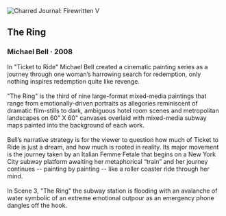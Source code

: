 <div class="artwork-of-the-day">
  <div class="container">
    <div class="img-wrapper">
      <img
        src="https://uploads5.wikiart.org/images/michael-bell/the-ring-2008.jpg"
        alt="Charred Journal: Firewritten V" />
    </div>
    <div class="artwork-detail">
      <div class="artwork-origin"> 
        <h2 class="artwork-name">The Ring</h2>
        <h3 class="artist">
          Michael Bell
                    ·  2008
        </h3>
      </div>
      <p class="description">
        <span class="artwork-description-text ng-binding" ng-bind-html="viewModel.ArtworkOfTheDay.Description | unsafe">In "Ticket to Ride" Michael Bell created a cinematic painting series as a journey through one woman’s harrowing search for redemption, only nothing inspires redemption quite like revenge.
<br>
<br>"The Ring" is the third of nine large-format mixed-media paintings that range from emotionally-driven portraits as allegories reminiscent of dramatic film-stills to dark, ambiguous hotel room scenes and metropolitan landscapes on 60" X 60" canvases overlaid with mixed-media subway maps painted into the background of each work. 
<br>
<br>Bell’s narrative strategy is for the viewer to question how much of Ticket to Ride is just a dream, and how much is rooted in reality. Its major movement is the journey taken by an Italian Femme Fetale that begins on a New York City subway platform awaiting her metaphorical “train” and her journey continues -- painting by painting -- like a roller coaster ride through her mind.  
<br> 
<br>In Scene 3, "The Ring" the subway station is flooding with an avalanche of water symbolic of an extreme emotional outpour as an emergency phone dangles off the hook.
<br>
<br></span>
                        <div class="text-shadow-container" ng-show="showShadow" style=""></div>
      </p>
    </div>
  </div>

</div>
